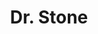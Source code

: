 ---
layout: lecteur.njk
tags : stone

title : Dr. Stone
episode : 004
saison : 1
iframe : https://dood.to/e/cgp3pnorentt

cc :  VostFr
---